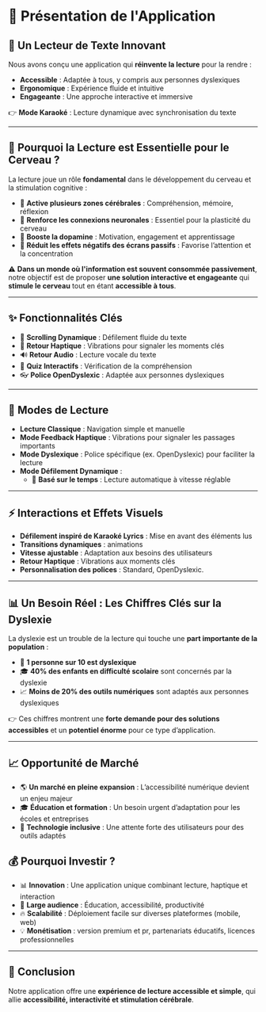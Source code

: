 # 📖 Présentation de l'Application

## 🚀 Un Lecteur de Texte Innovant
Nous avons conçu une application qui **réinvente la lecture** pour la rendre :
- **Accessible** : Adaptée à tous, y compris aux personnes dyslexiques
- **Ergonomique** : Expérience fluide et intuitive
- **Engageante** : Une approche interactive et immersive

👉 **Mode Karaoké** : Lecture dynamique avec synchronisation du texte

---

## 🧠 Pourquoi la Lecture est Essentielle pour le Cerveau ?
La lecture joue un rôle **fondamental** dans le développement du cerveau et la stimulation cognitive :
- 📖 **Active plusieurs zones cérébrales** : Compréhension, mémoire, réflexion  
- 🧬 **Renforce les connexions neuronales** : Essentiel pour la plasticité du cerveau  
- 🔋 **Booste la dopamine** : Motivation, engagement et apprentissage  
- 🧠 **Réduit les effets négatifs des écrans passifs** : Favorise l’attention et la concentration  

⚠️ **Dans un monde où l'information est souvent consommée passivement**, notre objectif est de proposer **une solution interactive et engageante** qui **stimule le cerveau** tout en étant **accessible à tous**.

---

## ✨ Fonctionnalités Clés
- 📜 **Scrolling Dynamique** : Défilement fluide du texte  
- 📱 **Retour Haptique** : Vibrations pour signaler les moments clés  
- 🔊 **Retour Audio** : Lecture vocale du texte  
- 📝 **Quiz Interactifs** : Vérification de la compréhension  
- 👓 **Police OpenDyslexic** : Adaptée aux personnes dyslexiques  

---

## 📌 Modes de Lecture

- **Lecture Classique** : Navigation simple et manuelle  
- **Mode Feedback Haptique** : Vibrations pour signaler les passages importants  
- **Mode Dyslexique** : Police spécifique (ex. OpenDyslexic) pour faciliter la lecture
- **Mode Défilement Dynamique** :
  - 📏 **Basé sur le temps** : Lecture automatique à vitesse réglable

---

## ⚡ Interactions et Effets Visuels
- **Défilement inspiré de Karaoké Lyrics** : Mise en avant des éléments lus  
- **Transitions dynamiques** : animations  
- **Vitesse ajustable** : Adaptation aux besoins des utilisateurs  
- **Retour Haptique** : Vibrations aux moments clés  
- **Personnalisation des polices** : Standard, OpenDyslexic.  

---

## 📊 Un Besoin Réel : Les Chiffres Clés sur la Dyslexie

La dyslexie est un trouble de la lecture qui touche une **part importante de la population** :

- 📌 **1 personne sur 10 est dyslexique**
- 🎓 **40% des enfants en difficulté scolaire** sont concernés par la dyslexie  
- 📈 **Moins de 20% des outils numériques** sont adaptés aux personnes dyslexiques   

👉 Ces chiffres montrent une **forte demande pour des solutions accessibles** et un **potentiel énorme** pour ce type d’application.

---

## 📈 Opportunité de Marché
- 🌎 **Un marché en pleine expansion** : L’accessibilité numérique devient un enjeu majeur
- 🎓 **Éducation et formation** : Un besoin urgent d’adaptation pour les écoles et entreprises
- 📱 **Technologie inclusive** : Une attente forte des utilisateurs pour des outils adaptés

## 💰 Pourquoi Investir ?
- 📊 **Innovation** : Une application unique combinant lecture, haptique et interaction  
- 🎯 **Large audience** : Éducation, accessibilité, productivité  
- 🔥 **Scalabilité** : Déploiement facile sur diverses plateformes (mobile, web)  
- 💡 **Monétisation** : version premium et pr, partenariats éducatifs, licences professionnelles

---

## 🚀 Conclusion
Notre application offre une **expérience de lecture accessible et simple**, qui allie **accessibilité, interactivité et stimulation cérébrale**.  